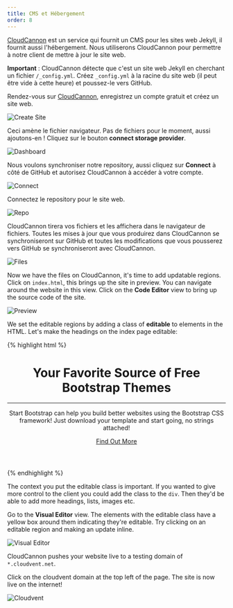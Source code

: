 ```yaml
---
title: CMS et Hébergement
order: 8
---
```


[CloudCannon](http://cloudcannon.com) est un service qui fournit un CMS pour les sites web Jekyll, il fournit aussi l'hébergement. Nous utiliserons CloudCannon pour permettre à notre client de mettre à jour le site web.

**Important** : CloudCannon détecte que c'est un site web Jekyll en cherchant un fichier `/_config.yml`. Créez `_config.yml` à la racine du site web (il peut être vide à cette heure)  et poussez-le vers GitHub.

Rendez-vous sur [CloudCannon](http://cloudcannon.com), enregistrez un compte gratuit et créez un site web.

![Create Site](/img/guide/cms/create_site.png)

Ceci amène le fichier navigateur. Pas de fichiers pour le moment, aussi ajoutons-en ! Cliquez sur le bouton **connect storage provider**.

![Dashboard](/img/guide/cms/dashboard.png)

Nous voulons synchroniser notre repository, aussi cliquez sur **Connect** à côté de GitHub et autorisez CloudCannon à accéder à votre compte.

![Connect](/img/guide/cms/connect.png)

Connectez le repository pour le site web.

![Repo](/img/guide/cms/repo.png)

CloudCannon tirera vos fichiers et les affichera dans le navigateur de fichiers. Toutes les mises à jour que vous produirez dans CloudCannon se synchroniseront sur GitHub et toutes les modifications que vous pousserez vers GitHub se synchroniseront avec CloudCannon.

![Files](/img/guide/cms/files.png)

Now we have the files on CloudCannon, it's time to add updatable regions. Click on `index.html`, this brings up the site in preview. You can navigate around the website in this view. Click on the **Code Editor** view to bring up the source code of the site.

![Preview](/img/guide/cms/preview.png)

We set the editable regions by adding a class of **editable** to elements in the HTML. Let's make the headings on the index page editable:

{% highlight html %}
<header>
  <div class="header-content">
    <div class="header-content-inner">
      <h1 class="editable">Your Favorite Source of Free Bootstrap Themes</h1>
      <hr>
      <p class="editable">Start Bootstrap can help you build better websites using the Bootstrap CSS framework! Just download your template and start going, no strings attached!</p>
      <a href="#about" class="btn btn-primary btn-xl page-scroll">Find Out More</a>
    </div>
  </div>
</header>
{% endhighlight %}

The context you put the editable class is important. If you wanted to give more control to the client you could add the class to the `div`. Then they'd be able to add more headings, lists, images etc.

Go to the **Visual Editor** view. The elements with the editable class have a yellow box around them indicating they're editable. Try clicking on an editable region and making an update inline.

![Visual Editor](/img/guide/cms/visual.png)

CloudCannon pushes your website live to a testing domain of `*.cloudvent.net`.

Click on the cloudvent domain at the top left of the page. The site is now live on the internet!

![Cloudvent](/img/guide/cms/cloudvent.png)
